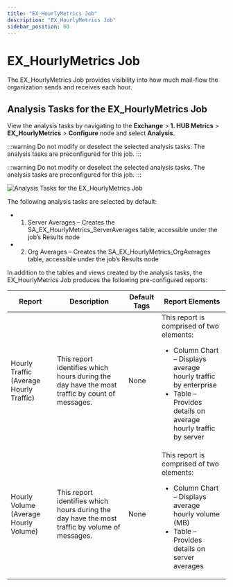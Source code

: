 ```yaml
---
title: "EX_HourlyMetrics Job"
description: "EX_HourlyMetrics Job"
sidebar_position: 60
---
```


# EX_HourlyMetrics Job

The EX_HourlyMetrics Job provides visibility into how much mail-flow the organization sends and
receives each hour.

## Analysis Tasks for the EX_HourlyMetrics Job

View the analysis tasks by navigating to the **Exchange** > **1. HUB Metrics** >
**EX_HourlyMetrics** > **Configure** node and select **Analysis**.

:::warning
Do not modify or deselect the selected analysis tasks. The analysis tasks are
preconfigured for this job.
:::


:::warning
Do not modify or deselect the selected analysis tasks. The analysis tasks are
preconfigured for this job.
:::


![Analysis Tasks for the EX_HourlyMetrics Job](/img/product_docs/accessanalyzer/11.6/solutions/exchange/hubmetrics/hourlymetricsanalysis.webp)

The following analysis tasks are selected by default:

-   1. Server Averages – Creates the SA_EX_HourlyMetrics_ServerAverages table, accessible under the
       job’s Results node
-   2. Org Averages – Creates the SA_EX_HourlyMetrics_OrgAverages table, accessible under the job’s
       Results node

In addition to the tables and views created by the analysis tasks, the EX_HourlyMetrics Job produces
the following pre-configured reports:

| Report                                  | Description                                                                                    | Default Tags | Report Elements                                                                                                                                                                               |
| --------------------------------------- | ---------------------------------------------------------------------------------------------- | ------------ | --------------------------------------------------------------------------------------------------------------------------------------------------------------------------------------------- |
| Hourly Traffic (Average Hourly Traffic) | This report identifies which hours during the day have the most traffic by count of messages.  | None         | This report is comprised of two elements: <ul><li>Column Chart – Displays average hourly traffic by enterprise</li><li>Table – Provides details on average hourly traffic by server</li></ul> |
| Hourly Volume (Average Hourly Volume)   | This report identifies which hours during the day have the most traffic by volume of messages. | None         | This report is comprised of two elements: <ul><li>Column Chart – Displays average hourly volume (MB)</li><li>Table – Provides details on server averages</li></ul>                            |

